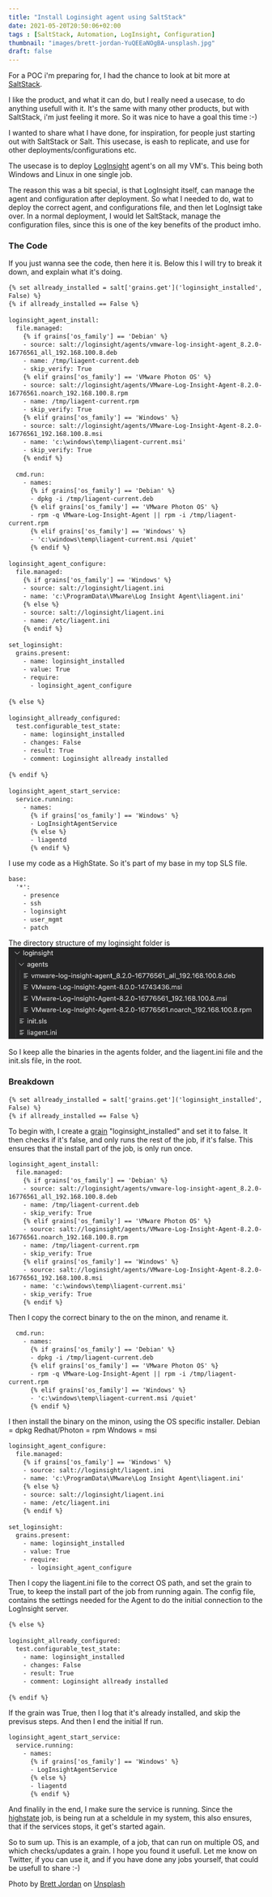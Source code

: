 ```yaml
---
title: "Install Loginsight agent using SaltStack"
date: 2021-05-20T20:50:06+02:00
tags : [SaltStack, Automation, LogInsight, Configuration]
thumbnail: "images/brett-jordan-YuQEEaNOgBA-unsplash.jpg"
draft: false
---
```

For a POC i'm preparing for, I had the chance to look at bit more at [SaltStack](https://www.vmware.com/products/vrealize-automation/saltstack-config.html).

I like the product, and what it can do, but I really need a usecase, to do anything usefull with it. It's the same with many other products, but with SaltStack, i'm just feeling it more. So it was nice to have a goal this time :-) 

I wanted to share what I have done, for inspiration, for people just starting out with SaltStack or Salt.
This usecase, is eash to replicate, and use for other deployments/configurations etc. 

The usecase is to deploy [LogInsight](https://www.vmware.com/products/vrealize-log-insight.html) agent's on all my VM's. This being both Windows and Linux in one single job. 

The reason this was a bit special, is that LogInsight itself, can manage the agent and configuration after deployment. So what I needed to do, wat to deploy the correct agent, and configurations file, and then let LogInsigt take over.
In a normal deployment, I would let SaltStack, manage the configuration files, since this is one of the key benefits of the product imho. 


### The Code

If you just wanna see the code, then here it is. 
Below this I will try to break it down, and explain what it's doing.

```
{% set allready_installed = salt['grains.get']('loginsight_installed', False) %}
{% if allready_installed == False %}

loginsight_agent_install:
  file.managed:
    {% if grains['os_family'] == 'Debian' %}
    - source: salt://loginsight/agents/vmware-log-insight-agent_8.2.0-16776561_all_192.168.100.8.deb
    - name: /tmp/liagent-current.deb
    - skip_verify: True
    {% elif grains['os_family'] == 'VMware Photon OS' %}
    - source: salt://loginsight/agents/VMware-Log-Insight-Agent-8.2.0-16776561.noarch_192.168.100.8.rpm
    - name: /tmp/liagent-current.rpm
    - skip_verify: True
    {% elif grains['os_family'] == 'Windows' %}
    - source: salt://loginsight/agents/VMware-Log-Insight-Agent-8.2.0-16776561_192.168.100.8.msi
    - name: 'c:\windows\temp\liagent-current.msi'
    - skip_verify: True
    {% endif %}

  cmd.run:
    - names:
      {% if grains['os_family'] == 'Debian' %}
      - dpkg -i /tmp/liagent-current.deb
      {% elif grains['os_family'] == 'VMware Photon OS' %}
      - rpm -q VMware-Log-Insight-Agent || rpm -i /tmp/liagent-current.rpm
      {% elif grains['os_family'] == 'Windows' %}
      - 'c:\windows\temp\liagent-current.msi /quiet'
      {% endif %}

loginsight_agent_configure:
  file.managed:
    {% if grains['os_family'] == 'Windows' %}
    - source: salt://loginsight/liagent.ini
    - name: 'c:\ProgramData\VMware\Log Insight Agent\liagent.ini'
    {% else %}
    - source: salt://loginsight/liagent.ini
    - name: /etc/liagent.ini
    {% endif %}  

set_loginsight:
  grains.present:
    - name: loginsight_installed
    - value: True
    - require:
      - loginsight_agent_configure

{% else %}

loginsight_allready_configured:
  test.configurable_test_state:
    - name: loginsight_installed
    - changes: False
    - result: True
    - comment: Loginsight allready installed

{% endif %}

loginsight_agent_start_service:
  service.running:
    - names:
      {% if grains['os_family'] == 'Windows' %}
      - LogInsightAgentService
      {% else %}
      - liagentd
      {% endif %}
```

I use my code as a HighState. So it's part of my base in my top SLS file.
```
base:
  '*':
    - presence
    - ssh
    - loginsight
    - user_mgmt
    - patch
```

The directory structure of my loginsight folder is 
![li_structure](images/loginsight_folder.png)

So I keep alle the binaries in the agents folder, and the liagent.ini file and the init.sls file, in the root.

### Breakdown

```
{% set allready_installed = salt['grains.get']('loginsight_installed', False) %}
{% if allready_installed == False %}
```
To begin with, I create a [grain](https://docs.saltproject.io/en/latest/topics/grains/index.html) "loginsight_installed" and set it to false.
It then checks if it's false, and only runs the rest of the job, if it's false.
This ensures that the install part of the job, is only run once.

```
loginsight_agent_install:
  file.managed:
    {% if grains['os_family'] == 'Debian' %}
    - source: salt://loginsight/agents/vmware-log-insight-agent_8.2.0-16776561_all_192.168.100.8.deb
    - name: /tmp/liagent-current.deb
    - skip_verify: True
    {% elif grains['os_family'] == 'VMware Photon OS' %}
    - source: salt://loginsight/agents/VMware-Log-Insight-Agent-8.2.0-16776561.noarch_192.168.100.8.rpm
    - name: /tmp/liagent-current.rpm
    - skip_verify: True
    {% elif grains['os_family'] == 'Windows' %}
    - source: salt://loginsight/agents/VMware-Log-Insight-Agent-8.2.0-16776561_192.168.100.8.msi
    - name: 'c:\windows\temp\liagent-current.msi'
    - skip_verify: True
    {% endif %}
````

Then I copy the correct binary to the on the minon, and rename it.

```
  cmd.run:
    - names:
      {% if grains['os_family'] == 'Debian' %}
      - dpkg -i /tmp/liagent-current.deb
      {% elif grains['os_family'] == 'VMware Photon OS' %}
      - rpm -q VMware-Log-Insight-Agent || rpm -i /tmp/liagent-current.rpm
      {% elif grains['os_family'] == 'Windows' %}
      - 'c:\windows\temp\liagent-current.msi /quiet'
      {% endif %}
```
I then install the binary on the minon, using the OS specific installer.
Debian = dpkg
Redhat/Photon = rpm
Wndows = msi

```
loginsight_agent_configure:
  file.managed:
    {% if grains['os_family'] == 'Windows' %}
    - source: salt://loginsight/liagent.ini
    - name: 'c:\ProgramData\VMware\Log Insight Agent\liagent.ini'
    {% else %}
    - source: salt://loginsight/liagent.ini
    - name: /etc/liagent.ini
    {% endif %}  

set_loginsight:
  grains.present:
    - name: loginsight_installed
    - value: True
    - require:
      - loginsight_agent_configure
```
Then I copy the liagent.ini file to the correct OS path, and set the grain to True, to keep the install part of the job from running again.
The config file, contains the settings needed for the Agent to do the initial connection to the LogInsight server.

```
{% else %}

loginsight_allready_configured:
  test.configurable_test_state:
    - name: loginsight_installed
    - changes: False
    - result: True
    - comment: Loginsight allready installed

{% endif %}
```
If the grain was True, then I log that it's already installed, and skip the previsus steps. 
And then I end the initial If run.

```
loginsight_agent_start_service:
  service.running:
    - names:
      {% if grains['os_family'] == 'Windows' %}
      - LogInsightAgentService
      {% else %}
      - liagentd
      {% endif %}
```
And finalily in the end, I make sure the service is running. 
Since the [highstate](https://docs.saltproject.io/en/latest/ref/states/highstate.html) job, is being run at a scheldule in my system, this also ensures, that if the services stops, it get's started again.

So to sum up. This is an example, of a job, that can run on multiple OS, and which checks/updates a grain.
I hope you found it usefull. Let me know on Twitter, if you can use it, and if you have done any jobs yourself, that could be usefull to share :-) 


Photo by <a href="https://unsplash.com/@brett_jordan?utm_source=unsplash&utm_medium=referral&utm_content=creditCopyText">Brett Jordan</a> on <a href="https://unsplash.com/s/photos/order?utm_source=unsplash&utm_medium=referral&utm_content=creditCopyText">Unsplash</a>
  
